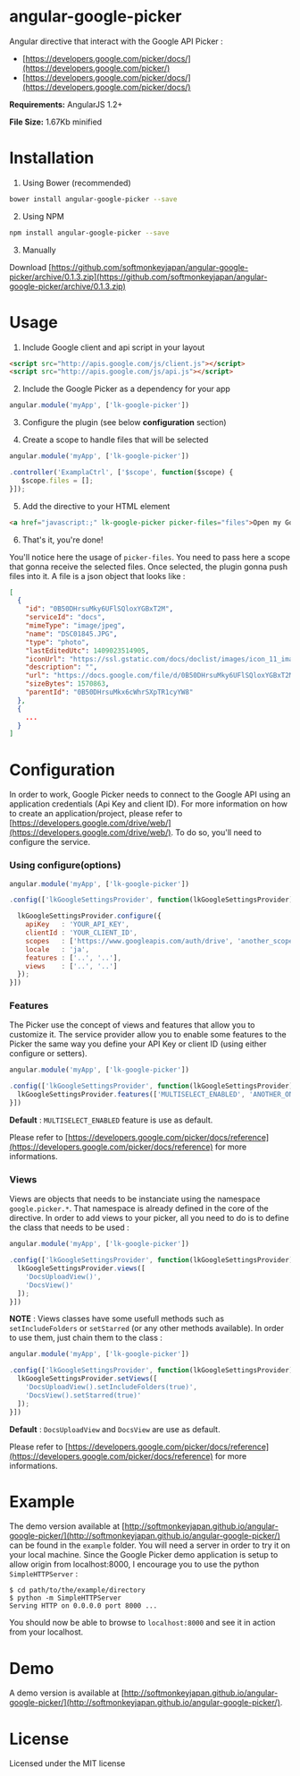 angular-google-picker
=====================

Angular directive that interact with the Google API Picker :
* [https://developers.google.com/picker/docs/](https://developers.google.com/picker/)
* [https://developers.google.com/picker/docs/](https://developers.google.com/picker/docs/)

**Requirements:** AngularJS 1.2+

**File Size:** 1.67Kb minified


# Installation

1. Using Bower (recommended)

  ```Bash
  bower install angular-google-picker --save
  ```

2. Using NPM

  ```bash
  npm install angular-google-picker --save
  ```

3. Manually

Download [https://github.com/softmonkeyjapan/angular-google-picker/archive/0.1.3.zip](https://github.com/softmonkeyjapan/angular-google-picker/archive/0.1.3.zip)


# Usage

1. Include Google client and api script in your layout

  ```html
  <script src="http://apis.google.com/js/client.js"></script>
  <script src="http://apis.google.com/js/api.js"></script>
  ```

2. Include the Google Picker as a dependency for your app

  ```js
  angular.module('myApp', ['lk-google-picker'])
  ```

3. Configure the plugin (see below **configuration** section)

4. Create a scope to handle files that will be selected

  ```js
  angular.module('myApp', ['lk-google-picker'])

  .controller('ExamplaCtrl', ['$scope', function($scope) {
     $scope.files = [];
  }]);
  ```

5. Add the directive to your HTML element

  ```html
  <a href="javascript:;" lk-google-picker picker-files="files">Open my Google Drive</a>
  ```

6. That's it, you're done!


You'll notice here the usage of `picker-files`. You need to pass here a scope that gonna receive the selected files. Once selected, the plugin gonna push files into it. A file is a json object that looks like :

  ```json
  [
    {
      "id": "0B50DHrsuMky6UFlSQloxYGBxT2M",
      "serviceId": "docs",
      "mimeType": "image/jpeg",
      "name": "DSC01845.JPG",
      "type": "photo",
      "lastEditedUtc": 1409023514905,
      "iconUrl": "https://ssl.gstatic.com/docs/doclist/images/icon_11_image_list.png",
      "description": "",
      "url": "https://docs.google.com/file/d/0B50DHrsuMky6UFlSQloxYGBxT2M/edit?usp=drive_web",
      "sizeBytes": 1570863,
      "parentId": "0B50DHrsuMkx6cWhrSXpTR1cyYW8"
    },
    {
      ...
    }
  ]
  ```


# Configuration

In order to work, Google Picker needs to connect to the Google API using an application credentials (Api Key and client ID). For more information on how to create an application/project, please refer to [https://developers.google.com/drive/web/](https://developers.google.com/drive/web/). To do so, you'll need to configure the service.


### Using configure(options)

```js
angular.module('myApp', ['lk-google-picker'])

.config(['lkGoogleSettingsProvider', function(lkGoogleSettingsProvider) {

  lkGoogleSettingsProvider.configure({
    apiKey   : 'YOUR_API_KEY',
    clientId : 'YOUR_CLIENT_ID',
    scopes   : ['https://www.googleapis.com/auth/drive', 'another_scope', 'and_another'],
    locale   : 'ja',
    features : ['..', '..'],
    views    : ['..', '..']
  });
}])
```

### Features

The Picker use the concept of views and features that allow you to customize it. The service provider allow you to enable some features to the Picker the same way you define your API Key or client ID (using either configure or setters).

```js
angular.module('myApp', ['lk-google-picker'])

.config(['lkGoogleSettingsProvider', function(lkGoogleSettingsProvider) {
  lkGoogleSettingsProvider.features(['MULTISELECT_ENABLED', 'ANOTHER_ONE']);
}])
```

**Default** : `MULTISELECT_ENABLED` feature is use as default.

Please refer to [https://developers.google.com/picker/docs/reference](https://developers.google.com/picker/docs/reference) for more informations.


### Views

Views are objects that needs to be instanciate using the namespace `google.picker.*`. That namespace is already defined in the core of the directive. In order to add views to your picker, all you need to do is to define the class that needs to be used :

```js
angular.module('myApp', ['lk-google-picker'])

.config(['lkGoogleSettingsProvider', function(lkGoogleSettingsProvider) {
  lkGoogleSettingsProvider.views([
    'DocsUploadView()',
    'DocsView()'
  ]);
}])
```

**NOTE** : Views classes have some usefull methods such as `setIncludeFolders` or `setStarred` (or any other methods available). In order to use them, just chain them to the class :

```js
angular.module('myApp', ['lk-google-picker'])

.config(['lkGoogleSettingsProvider', function(lkGoogleSettingsProvider) {
  lkGoogleSettingsProvider.setViews([
    'DocsUploadView().setIncludeFolders(true)',
    'DocsView().setStarred(true)'
  ]);
}])
```

**Default** : `DocsUploadView` and `DocsView` are use as default.

Please refer to [https://developers.google.com/picker/docs/reference](https://developers.google.com/picker/docs/reference) for more informations.


# Example

The demo version available at [http://softmonkeyjapan.github.io/angular-google-picker/](http://softmonkeyjapan.github.io/angular-google-picker/) can be found in the `example` folder.
You will need a server in order to try it on your local machine. Since the Google Picker demo application is setup to allow origin from localhost:8000, I encourage you to use the python `SimpleHTTPServer` :

```shell
$ cd path/to/the/example/directory
$ python -m SimpleHTTPServer
Serving HTTP on 0.0.0.0 port 8000 ...
```

You should now be able to browse to `localhost:8000` and see it in action from your localhost.


# Demo

A demo version is available at [http://softmonkeyjapan.github.io/angular-google-picker/](http://softmonkeyjapan.github.io/angular-google-picker/).


# License
Licensed under the MIT license
